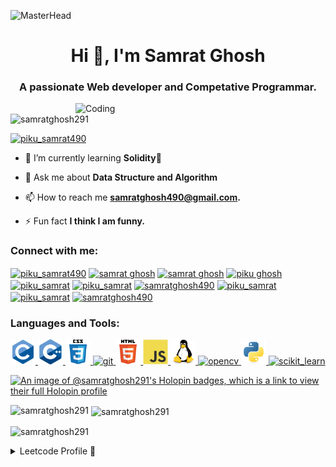 ![MasterHead](https://user-images.githubusercontent.com/74038190/225813708-98b745f2-7d22-48cf-9150-083f1b00d6c9.gif)
<h1 align="center">Hi 👋, I'm Samrat Ghosh</h1>
<h3 align="center">A passionate Web developer and Competative Programmar.</h3>
<img align="right" alt="Coding" width="400" src="https://octodex.github.com/images/daftpunktocat-guy.gif">

<p align="left"> <img src="https://komarev.com/ghpvc/?username=samratghosh291&label=Profile%20views&color=0e75b6&style=flat" alt="samratghosh291" /> </p>

<p align="left"> <a href="https://twitter.com/piku_samrat490" target="blank"><img src="https://img.shields.io/twitter/follow/piku_samrat490?logo=twitter&style=for-the-badge" alt="piku_samrat490" /></a> </p>

- 🌱 I’m currently learning **Solidity💎**

- 💬 Ask me about **Data Structure and Algorithm**

- 📫 How to reach me **samratghosh490@gmail.com.**

- ⚡ Fun fact **I think I am funny.**

<h3 align="left">Connect with me:</h3>
<p align="left">
<a href="https://twitter.com/piku_samrat490" target="blank"><img align="center" src="https://raw.githubusercontent.com/rahuldkjain/github-profile-readme-generator/master/src/images/icons/Social/twitter.svg" alt="piku_samrat490" height="30" width="40" /></a>
<a href="https://linkedin.com/in/samrat ghosh" target="blank"><img align="center" src="https://raw.githubusercontent.com/rahuldkjain/github-profile-readme-generator/master/src/images/icons/Social/linked-in-alt.svg" alt="samrat ghosh" height="30" width="40" /></a>
<a href="https://stackoverflow.com/users/samrat ghosh" target="blank"><img align="center" src="https://raw.githubusercontent.com/rahuldkjain/github-profile-readme-generator/master/src/images/icons/Social/stack-overflow.svg" alt="samrat ghosh" height="30" width="40" /></a>
<a href="https://fb.com/piku ghosh" target="blank"><img align="center" src="https://raw.githubusercontent.com/rahuldkjain/github-profile-readme-generator/master/src/images/icons/Social/facebook.svg" alt="piku ghosh" height="30" width="40" /></a>
<a href="https://instagram.com/piku_samrat" target="blank"><img align="center" src="https://raw.githubusercontent.com/rahuldkjain/github-profile-readme-generator/master/src/images/icons/Social/instagram.svg" alt="piku_samrat" height="30" width="40" /></a>
<a href="https://www.codechef.com/users/piku_samrat" target="blank"><img align="center" src="https://img.icons8.com/fluency/512/codechef.png" alt="piku_samrat" height="30" width="40" /></a>
<a href="https://www.hackerrank.com/samratghosh490" target="blank"><img align="center" src="https://raw.githubusercontent.com/rahuldkjain/github-profile-readme-generator/master/src/images/icons/Social/hackerrank.svg" alt="samratghosh490" height="30" width="40" /></a>
<a href="https://codeforces.com/profile/piku_samrat" target="blank"><img align="center" src="https://raw.githubusercontent.com/rahuldkjain/github-profile-readme-generator/master/src/images/icons/Social/codeforces.svg" alt="piku_samrat" height="30" width="40" /></a>
<a href="https://www.leetcode.com/piku_samrat" target="blank"><img align="center" src="https://raw.githubusercontent.com/rahuldkjain/github-profile-readme-generator/master/src/images/icons/Social/leet-code.svg" alt="piku_samrat" height="30" width="40" /></a>
<a href="https://auth.geeksforgeeks.org/user/samratghosh490" target="blank"><img align="center" src="https://raw.githubusercontent.com/rahuldkjain/github-profile-readme-generator/master/src/images/icons/Social/geeks-for-geeks.svg" alt="samratghosh490" height="30" width="40" /></a>
</p>

<h3 align="left">Languages and Tools:</h3>
<p align="left"> <a href="https://www.cprogramming.com/" target="_blank" rel="noreferrer"> <img src="https://raw.githubusercontent.com/devicons/devicon/master/icons/c/c-original.svg" alt="c" width="40" height="40"/> </a> <a href="https://www.w3schools.com/cpp/" target="_blank" rel="noreferrer"> <img src="https://raw.githubusercontent.com/devicons/devicon/master/icons/cplusplus/cplusplus-original.svg" alt="cplusplus" width="40" height="40"/> </a> <a href="https://www.w3schools.com/css/" target="_blank" rel="noreferrer"> <img src="https://raw.githubusercontent.com/devicons/devicon/master/icons/css3/css3-original-wordmark.svg" alt="css3" width="40" height="40"/> </a> <a href="https://git-scm.com/" target="_blank" rel="noreferrer"> <img src="https://www.vectorlogo.zone/logos/git-scm/git-scm-icon.svg" alt="git" width="40" height="40"/> </a> <a href="https://www.w3.org/html/" target="_blank" rel="noreferrer"> <img src="https://raw.githubusercontent.com/devicons/devicon/master/icons/html5/html5-original-wordmark.svg" alt="html5" width="40" height="40"/> </a> <a href="https://developer.mozilla.org/en-US/docs/Web/JavaScript" target="_blank" rel="noreferrer"> <img src="https://raw.githubusercontent.com/devicons/devicon/master/icons/javascript/javascript-original.svg" alt="javascript" width="40" height="40"/> </a> <a href="https://www.linux.org/" target="_blank" rel="noreferrer"> <img src="https://raw.githubusercontent.com/devicons/devicon/master/icons/linux/linux-original.svg" alt="linux" width="40" height="40"/> </a> <a href="https://opencv.org/" target="_blank" rel="noreferrer"> <img src="https://www.vectorlogo.zone/logos/opencv/opencv-icon.svg" alt="opencv" width="40" height="40"/> </a> <a href="https://www.python.org" target="_blank" rel="noreferrer"> <img src="https://raw.githubusercontent.com/devicons/devicon/master/icons/python/python-original.svg" alt="python" width="40" height="40"/> </a> <a href="https://scikit-learn.org/" target="_blank" rel="noreferrer"> <img src="https://upload.wikimedia.org/wikipedia/commons/0/05/Scikit_learn_logo_small.svg" alt="scikit_learn" width="40" height="40"/> </a> </p>

[![An image of @samratghosh291's Holopin badges, which is a link to view their full Holopin profile](https://holopin.me/samratghosh291)](https://holopin.io/@samratghosh291)

<p><img align="left" src="https://github-readme-stats.vercel.app/api/top-langs?username=samratghosh291&show_icons=true&locale=en&layout=compact" alt="samratghosh291" /></p>

<p>&nbsp;<img align="center" src="https://github-readme-stats.vercel.app/api?username=samratghosh291&show_icons=true&locale=en" alt="samratghosh291" /></p>

<p><img align="center" src="https://github-readme-streak-stats.herokuapp.com/?user=samratghosh291&" alt="samratghosh291" /></p>


 <details> 
<summary>Leetcode Profile 🚀</summary>
<br/>

   ![Leetcode Stats](https://leetcode.card.workers.dev/?username=piku_samrat&theme=nord&extension=activity)

</details>

